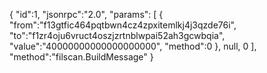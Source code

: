 {
    "id":1,
    "jsonrpc":"2.0",
    "params":
    [
        {
            "from":"f13gtfic464pqtbwn4cz4zpxitemlkj4j3qzde76i",
            "to":"f1zr4oju6vruct4oszjzrtnblwpai52ah3gcwbqia",
            "value":"40000000000000000000",
            "method":0
        },
          null,
        0
    ],
    "method":"filscan.BuildMessage"
}